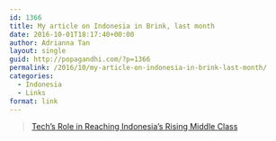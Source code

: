 ```yaml
---
id: 1366
title: My article on Indonesia in Brink, last month
date: 2016-10-01T18:17:40+00:00
author: Adrianna Tan
layout: single
guid: http://popagandhi.com/?p=1366
permalink: /2016/10/my-article-on-indonesia-in-brink-last-month/
categories:
  - Indonesia
  - Links
format: link
---
```

<blockquote data-secret="yi2O4ZvmiS" class="wp-embedded-content">
  <p>
    <a href="http://www.brinknews.com/asia/techs-role-in-reaching-indonesias-rising-middle-class/">Tech’s Role in Reaching Indonesia’s Rising Middle Class</a>
  </p>
</blockquote>
